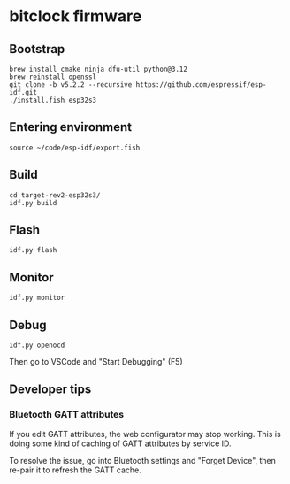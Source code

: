 # bitclock firmware

## Bootstrap

```fish
brew install cmake ninja dfu-util python@3.12
brew reinstall openssl
git clone -b v5.2.2 --recursive https://github.com/espressif/esp-idf.git
./install.fish esp32s3
```

## Entering environment

```fish
source ~/code/esp-idf/export.fish
```

## Build

```fish
cd target-rev2-esp32s3/
idf.py build
```

## Flash

```fish
idf.py flash
```

## Monitor

```fish
idf.py monitor
```

## Debug

```fish
idf.py openocd
```

Then go to VSCode and "Start Debugging" (F5)

## Developer tips

### Bluetooth GATT attributes

If you edit GATT attributes, the web configurator may stop working. This is doing some kind of caching of GATT attributes by service ID.

To resolve the issue, go into Bluetooth settings and "Forget Device", then re-pair it to refresh the GATT cache.
